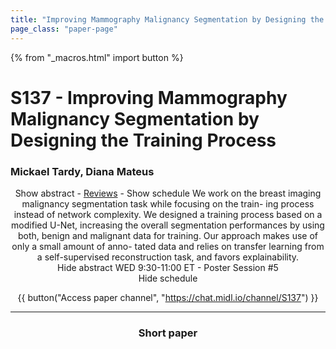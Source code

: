 ```yaml
---
title: "Improving Mammography Malignancy Segmentation by Designing the Training Process"
page_class: "paper-page"
---
```


{% from "_macros.html" import button %}

# S137 - Improving Mammography Malignancy Segmentation by Designing the Training Process


### Mickael Tardy, Diana Mateus

<center><a class="toggle_visibility" data-selector=".paper_abstract" data-level="3">Show abstract</a>
        - <a href="https://openreview.net/forum?id=vVsWe9-s0G">Reviews</a>
        - <a class="toggle_visibility" data-selector=".paper_qa" data-level="3">Show schedule</a>

<span class="paper_abstract">
        We work on the breast imaging malignancy segmentation task while focusing on the train- ing process instead of network complexity. We designed a training process based on a modified U-Net, increasing the overall segmentation performances by using both, benign and malignant data for training. Our approach makes use of only a small amount of anno- tated data and relies on transfer learning from a self-supervised reconstruction task, and favors explainability.
        <span class="actions">
  <br/>
  <a class="toggle_visibility" data-level="2">Hide abstract</a></span>
</span>

<span class="paper_qa">
        WED 9:30-11:00 ET - Poster Session #5
        <br/>
        <span class="actions"><a class="toggle_visibility" data-level="2">Hide schedule</a></span>
</span>

{{ button("Access paper channel", "https://chat.midl.io/channel/S137") }}

---

### Short paper
